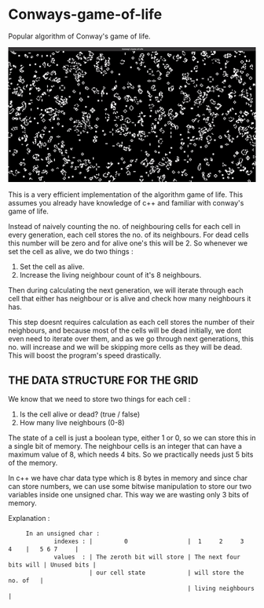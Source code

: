 # Conways-game-of-life
Popular algorithm of Conway's game of life.

<img src="https://github.com/foo290/Conways-game-of-life/blob/main/readmeImages(non-project)/game_of_life.gif">


This is a very efficient implementation of the algorithm game of life. This assumes you already have knowledge of c++
and familiar with conway's game of life.

Instead of naively counting the no. of neighbouring cells for each cell in every generation,
each cell stores the no. of its neighbours.
For dead cells this number will be zero and for alive one's this will be 2.
So whenever we set the cell as alive, we do two things :
 1. Set the cell as alive.
 2. Increase the living neighbour count of it's 8 neighbours.

Then during calculating the next generation, we will iterate through each cell that either has neighbour or is alive
and check how many neighbours it has. 

This step doesnt requires calculation as each cell stores the number of their neighbours, and because most of the cells will be dead initially, we dont even need to iterate over them, and as we go through
next generations, this no. will increase and we will be skipping more cells as they will be dead.
This will boost the program's speed drastically. 

## THE DATA STRUCTURE FOR THE GRID
We know that we need to store two things for each cell :
 1. Is the cell alive or dead? (true / false)
 2. How many live neighbours (0-8)

The state of a cell is just a boolean type, either 1 or 0, so we can store this in a single bit of memory.
The neighbour cells is an integer that can have a maximum value of 8, which needs 4 bits.
So we practically needs just 5 bits of the memory.

In c++ we have char data type which is 8 bytes in memory and since char can store numbers, we can use some bitwise
manipulation to store our two variables inside one unsigned char. This way we are wasting only 3 bits of memory.

Explanation :

```
     In an unsigned char :
             indexes : |         0                 |  1     2     3     4    |   5 6 7     |
             values  : | The zeroth bit will store | The next four bits will | Unused bits |
                       | our cell state            | will store the no. of   |
                                                   | living neighbours       |

```
